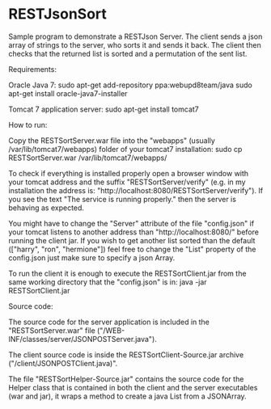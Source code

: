 # RESTJsonSort

Sample program to demonstrate a RESTJson Server. The client sends a json array of strings to the server, who sorts it and sends it back. The client then checks that the returned list is sorted and a permutation of the sent list.

Requirements:

Oracle Java 7:
sudo apt-get add-repository ppa:webupd8team/java 
sudo apt-get install oracle-java7-installer

Tomcat 7 application server:
sudo apt-get install tomcat7


How to run:

Copy the RESTSortServer.war file into the "webapps" (usually /var/lib/tomcat7/webapps) folder 
of your tomcat7 installation:
sudo cp RESTSortServer.war /var/lib/tomcat7/webapps/

To check if everything is installed properly open a browser window with your tomcat address and the suffix "RESTSortServer/verify" 
(e.g. in my installation the address is: "http://localhost:8080/RESTSortServer/verify"). If you see
the text "The service is running properly." then the server is behaving as expected.

You might have to change the "Server" attribute of the file "config.json" if your tomcat listens to another address than 
"http://localhost:8080/" before running the client jar. If you wish to get another list sorted than the default (["harry", "ron", "hermione"])
feel free to change the "List" property of the config.json just make sure to specify a json Array.

To run the client it is enough to execute the RESTSortClient.jar from the same working directory that the "config.json" is in:
java -jar RESTSortClient.jar


Source code:

The source code for the server application is included in the "RESTSortServer.war" file ("/WEB-INF/classes/server/JSONPOSTServer.java").

The client source code is inside the RESTSortClient-Source.jar archive ("/client/JSONPOSTClient.java)".

The file "RESTSortHelper-Source.jar" contains the source code for the Helper class that is contained in both the client and the server executables (war and jar), 
it wraps a method to create a java List from a JSONArray.
